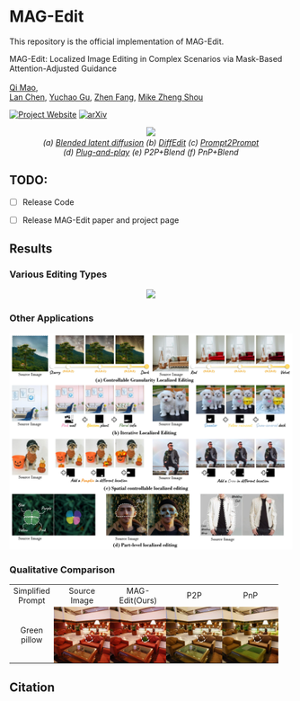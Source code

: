 <h1> MAG-Edit </h1>

This repository is the official implementation of MAG-Edit.

MAG-Edit: Localized Image Editing in Complex Scenarios via
Mask-Based Attention-Adjusted Guidance  
<br/>
[Qi Mao](https://sites.google.com/view/qi-mao/),  
[Lan Chen](), 
[Yuchao Gu](https://ycgu.site/), 
[Zhen Fang](),
[Mike Zheng Shou](https://sites.google.com/view/showlab)
<br/>


[![Project Website](https://img.shields.io/badge/Project-Website-orange
)](https://orannue.github.io/MAG-Edit/)
[![arXiv](https://img.shields.io/badge/arXiv-XXXXX-red
)]()

<p align="center">
<img src="assets/teaser.png"width="1080px"/>  
<br>
<em> (a) <a href="https://github.com/omriav/blended-latent-diffusion">Blended latent diffusion</a>  (b) <a href="https://arxiv.org/abs/2210.11427">DiffEdit</a>  (c) <a href="https://github.com/google/prompt-to-prompt">Prompt2Prompt</a> <br> 
(d)  <a href="https://github.com/MichalGeyer/plug-and-play">Plug-and-play</a>  (e) P2P+Blend (f) PnP+Blend</em>
</p>


## TODO:

- [ ] Release Code
- [ ] Release MAG-Edit paper and project page


<h2> Results </h2>

<p align="center">
<h3> Various Editing Types </h3>
<p align="center">
<img src="assets/editing_types.png"/>  
</p>








<h3> Other Applications</h3>  
<p align="center">
<img src="assets/other_apps.jpg"/>  
<br>

<h3> Qualitative Comparison </h3>
<p align="center">
  <table align="center"   style="text-align:center;">
    <tr>
      <td align="center">
       Simplified <br>Prompt
      </td>
      <td align="center">
       Source Image
      </td>
      <td  align="center">
        MAG-Edit(Ours)
      </td>
      <td align="center">
        P2P
      </td>
      <td  align="center">
        PnP
      </td>
    </tr>
    <tr>
      <td style="padding:0;" align="center">
        Green <br>pillow
      </td>
      <td style="width: 100px; height:100px;padding:0;" align="center">
        <img src="assets/compare/p2ppnp/1/source.png" style="width: 100px; height: 100px;margin:0;padding=0;vertical-align:middle;display:block;" hspace="0" vspace="0">
      </td>
      <td style="width:100px; height: 100px;padding:0;" align="center">
        <img src="assets/compare/p2ppnp/1/ours.png" style="width: 100px; height: 100px;margin:0;padding=0;vertical-align:middle;display:block;" hspace="0" vspace="0">
      </td>
      <td style="width: 100px; height: 100px;padding:0;" align="center">
        <img src="assets/compare/p2ppnp/1/p2p.png" style="width: 100px; height: 100px;margin:0;padding=0;vertical-align:middle;display:block;" hspace="0" vspace="0">
      </td>          
      <td style="width: 100px; height: 100px;padding:0;" align="center">
        <img src="assets/compare/p2ppnp/1/pnp.png" style="width: 100px; height: 100px;margin:0;padding=0;vertical-align:middle;display:block;" hspace="0" vspace="0">
      </td>
    </tr>
  </table>
<!--
<font size=4>Comparison with <a href="https://github.com/omriav/blended-latent-diffusion">Blended LD</a> and <a href="https://arxiv.org/abs/2210.11427">DiffEdit</a></font>
</p>
<p align="center">
<img src="assets/qualitative_cmp/mask.png"/>  
</p>
<p align="center">
<font size=4>Comparison with <a href="https://github.com/google/prompt-to-prompt">P2P</a> and <a href="https://github.com/MichalGeyer/plug-and-play">PnP</a></font>
</p>
<p align="center">
<img src="assets/qualitative_cmp/p2ppnp.png"/>  
</p>
<p align="center">
<font size=4>Comparison with <a href="https://github.com/timothybrooks/instruct-pix2pix">InstructPix2Pix</a> and <a href="https://github.com/OSU-NLP-Group/MagicBrush">MagicBrush</a></font>
</p>
<p align="center">
<img src="assets/qualitative_cmp/instructimagic.png"/>  
</p>
<h3> Various Editing Scenarios </h3>
<p align="center">
<img src="assets/editing_scenarios.png"/>  
</p>
-->



<h2> Citation </h2>



